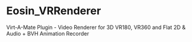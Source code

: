 # Eosin_VRRenderer
Virt-A-Mate Plugin - Video Renderer for 3D VR180, VR360 and Flat 2D &amp; Audio + BVH Animation Recorder

